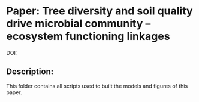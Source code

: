 # Paper: Tree diversity and soil quality drive microbial community – ecosystem functioning linkages
DOI:

## Description: 
This folder contains all scripts used to built the models and figures of this paper. 
